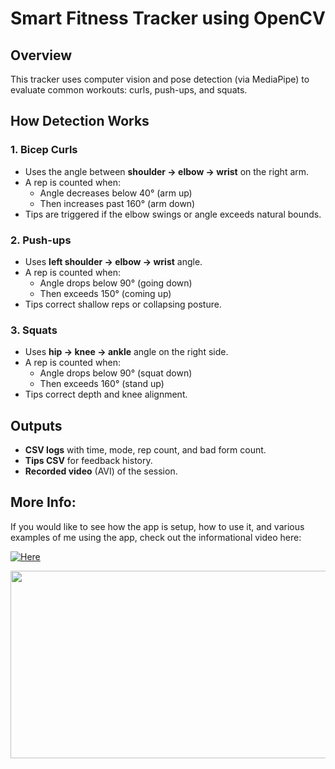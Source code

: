 # Smart Fitness Tracker using OpenCV 

## Overview
This tracker uses computer vision and pose detection (via MediaPipe) to evaluate common workouts: curls, push-ups, and squats.

## How Detection Works

### 1. Bicep Curls
- Uses the angle between **shoulder → elbow → wrist** on the right arm.
- A rep is counted when:
  - Angle decreases below 40° (arm up)
  - Then increases past 160° (arm down)
- Tips are triggered if the elbow swings or angle exceeds natural bounds.

### 2. Push-ups
- Uses **left shoulder → elbow → wrist** angle.
- A rep is counted when:
  - Angle drops below 90° (going down)
  - Then exceeds 150° (coming up)
- Tips correct shallow reps or collapsing posture.

### 3. Squats
- Uses **hip → knee → ankle** angle on the right side.
- A rep is counted when:
  - Angle drops below 90° (squat down)
  - Then exceeds 160° (stand up)
- Tips correct depth and knee alignment.

## Outputs
- **CSV logs** with time, mode, rep count, and bad form count.
- **Tips CSV** for feedback history.
- **Recorded video** (AVI) of the session.

## More Info: 

If you would like to see how the app is setup, how to use it, and various examples of me using the app, check out the informational video here: 

[![Here](https://img.youtube.com/vi/<VIDEO_ID>/hqdefault.jpg)](https://www.youtube.com/embed/<https://www.youtube.com/watch?v=n3DDxnHVEIg>)

[<img  src="https://github.com/user-attachments/assets/7c19ddaa-909c-46ba-a3b4-0540592b73bd" width="600" height="300"
/>](https://www.youtube.com/embed/<https://www.youtube.com/watch?v=n3DDxnHVEIg>)
